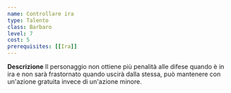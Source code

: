 ```yaml
---
name: Controllare ira
type: Talento
class: Barbaro
level: 7
cost: 5
prerequisites: [[Ira]]
---
```


**Descrizione**
Il personaggio non ottiene più penalità alle difese quando è in ira e non
sarà frastornato quando uscirà dalla stessa, può mantenere con un'azione
gratuita invece di un'azione minore.